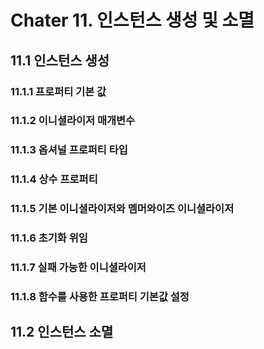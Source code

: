 <h1>Chater 11. 인스턴스 생성 및 소멸</h1>

<h2>11.1 인스턴스 생성</h2>

<h3>11.1.1 프로퍼티 기본 값</h3>

<h3>11.1.2 이니셜라이저 매개변수</h3>

<h3>11.1.3 옵셔널 프로퍼티 타입</h3>

<h3>11.1.4 상수 프로퍼티</h3>

<h3>11.1.5 기본 이니셜라이저와 멤머와이즈 이니셜라이저</h3>

<h3>11.1.6 초기화 위임</h3>

<h3>11.1.7 실패 가능한 이니셜라이저</h3>

<h3>11.1.8 함수를 사용한 프로퍼티 기본값 설정</h3>

<h2>11.2 인스턴스 소멸</h2>

